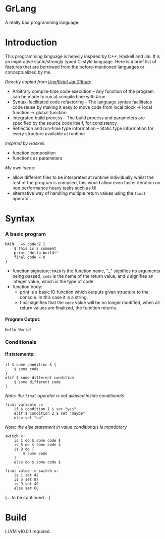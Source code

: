 # GrLang
A really bad programming language.

# Introduction

This programming language is heavily inspired by C++, Haskell and Jai. It is an imperative static/strongly typed C-style language. Here is a brief list of features that are 
borrowed from the before-mentioned languages or conceptualized by me. 

*Directly copied from [Unofficial Jai Github](https://github.com/BSVino/JaiPrimer/blob/master/JaiPrimer.md)*:
- Arbitrary compile-time code execution – Any function of the program can be made to run at compile time with #run
- Syntax-facilitated code refactoring – The language syntax facilitates code reuse by making it easy to move code from local block → local function → global function
- Integrated build process – The build process and parameters are specified by the source code itself, for consistency
- Reflection and run-time type information – Static type information for every structure available at runtime

*Inspired by Haskell*:
- function composition
- functions as parameters

*My own ideas*:
- allow different files to be interpreted at runtime individually whilst the rest of the program is compiled, this would allow even faster iteration on non performance heavy tasks such as UI.
- alternative way of handling multiple return values using the `final` operator.

# Syntax

### A basic program

```
MAIN _ => code:Z {
    $ this is a comment
	print "Hello World!"
	final code = 0
}
```
- function signature: 
`MAIN` is the function name, "_" signifies no arguments being passed, `code` is the name of the return value, and `Z` signifies an integer value, which is the type of code.
- function body:
    - print is a basic IO function which outputs given structure to the console. In this case it is a string.
    - final signifies that the `code` value will be no longer modified, when all return values are finalized, the function returns. 

#### Program Output:
```
Hello World!
```

### Conditionals

#### If statements:

```
if $ some condition $ {
    $ some code
}
elif $ some different condition
    $ some different code
}
```
*Note: the `final` operator is not allowed inside conditionals*

```
final variable := 
    if $ condition 1 $ set "yes"
    elif $ condition 2 $ set "maybe"
    else set "no"
```
*Note: the else statement in value conditionals is mandatory*
```
switch x:
    is 1 do $ some code $
    is 5 do $ some code $
    is 9 do {
        $ some code
    }
    else do $ some code $
```

```
final value := switch x:
    is 1 set 42
    is 5 set 87
    is 9 set 49
    else set 68
```

(... to be continued ...)




# Build

LLVM v10.0.1 required.
